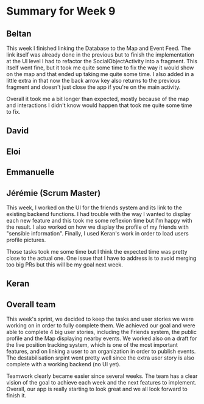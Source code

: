# Summary for Week 9

## Beltan

This week I finished linking the Database to the Map and Event Feed. The link itself was already done in the previous but to finish the implementation at the UI level I had to refactor the SocialObjectActivity into a fragment. 
This itself went fine, but it took me quite some time to fix the way it would show on the map and that ended up taking me quite some time. I also added in a little extra in that now the back arrow key also returns to the previous fragment
and doesn't just close the app if you're on the main activity.

Overall it took me a bit longer than expected, mostly because of the map and interactions I didn't know would happen that took me quite some time to fix.

## David



## Eloi 



## Emmanuelle



## Jérémie (Scrum Master)

This week, I worked on the UI for the friends system and its link to the existing backend functions. I had trouble with the way I wanted to display each new feature and this took me some reflexion time but I'm happy with the result. I also worked on how we display the profile of my friends with "sensible information". Finally, I used Keran's work in order to load users profile pictures.

Those tasks took me some time but I think the expected time was pretty close to the actual one. One issue that I have to address is to avoid merging too big PRs but this will be my goal next week.

## Keran



## Overall team

This week's sprint, we decided to keep the tasks and user stories we were working on in order to fully complete them. We achieved our goal and were able to complete 4 big user stories, including the Friends system, the public profile and the Map displaying nearby events. We worked also on a draft for the live position tracking system, which is one of the most important features, and on linking a user to an organization in order to publish events. The destabilisation srpint went pretty well since the extra user story is also complete with a working backend (no UI yet).

Teamwork clearly became easier since several weeks. The team has a clear vision of the goal to achieve each week and the next features to implement. Overall, our app is really starting to look great and we all look forward to finish it.
